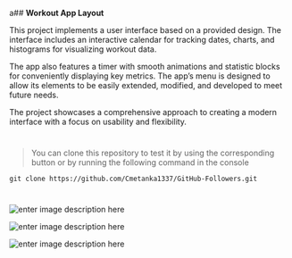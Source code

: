 a﻿## **Workout App Layout**

This project implements a user interface based on a provided design. The interface includes an interactive calendar for tracking dates, charts, and histograms for visualizing workout data.

The app also features a timer with smooth animations and statistic blocks for conveniently displaying key metrics. The app’s menu is designed to allow its elements to be easily extended, modified, and developed to meet future needs.

The project showcases a comprehensive approach to creating a modern interface with a focus on usability and flexibility.
#

> You can clone this repository to test it by using the corresponding
> button or by running the following command in the console

    git clone https://github.com/Cmetanka1337/GitHub-Followers.git

#

![enter image description here](https://i.postimg.cc/9Q7TS8MV/temp-Image-Uc4w-ZO.avif)

![enter image description here](https://i.postimg.cc/kXZKT37f/temp-Image-HP3r5o.avif)

![enter image description here](https://i.postimg.cc/ZK06PKzW/temp-Image-Lp-FKbi.avif)
